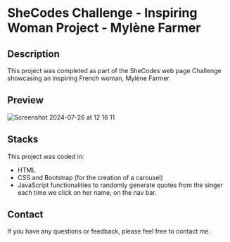 # SheCodes Challenge - Inspiring Woman Project - Mylène Farmer 

## Description

This project was completed as part of the SheCodes web page Challenge showcasing an inspiring French woman, Mylène Farmer.

## Preview

![Screenshot 2024-07-26 at 12 16 11](https://github.com/user-attachments/assets/24fc94ad-74a2-4dda-afdc-bc280bdbf5c9)

## Stacks

This project was coded in: 
- HTML
- CSS and Bootstrap (for the creation of a carousel)
- JavaScript functionalities to randomly generate quotes from the singer each time we click on her name, on the nav bar. 

## Contact

If you have any questions or feedback, please feel free to contact me.
